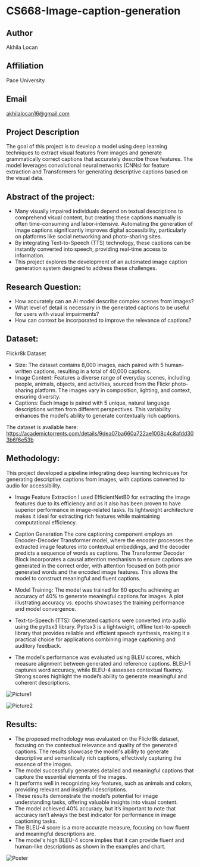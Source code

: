 # CS668-Image-caption-generation
## Author

Akhila Locan

## **Affiliation**

Pace University

## **Email**

akhilalocan16@gmail.com

## **Project Description**

The goal of this project is to develop a model using deep learning techniques to extract visual features from images and generate grammatically correct captions that accurately describe those features. The model leverages convolutional neural networks (CNNs) for feature extraction and Transformers for generating descriptive captions based on the visual data.

## **Abstract of the project**: 

* Many visually impaired individuals depend on textual descriptions to comprehend visual content, but creating these captions manually is often time-consuming and labor-intensive. Automating the generation of image captions significantly improves digital accessibility, particularly on platforms like social networking and photo-sharing sites. 
* By integrating Text-to-Speech (TTS) technology, these captions can be instantly converted into speech, providing real-time access to information.
* This project explores the development of an automated image caption generation system designed to address these challenges.

## **Research Question**:
* How accurately can an AI model describe complex scenes from images?
* What level of detail is necessary in the generated captions to be useful for users with visual impairments?
* How can context be incorporated to improve the relevance of captions?

## **Dataset**:

Flickr8k Dataset
	
 *  Size: The dataset contains 8,000 images, each paired with 5 human-written captions, resulting in a total of 40,000 captions.
 *  Image Content: Features a diverse range of everyday scenes, including people, animals, objects, and activities, sourced from the Flickr photo-sharing platform. The images vary in composition, lighting, and context, ensuring diversity.
 * Captions: Each image is paired with 5 unique, natural language descriptions written from different perspectives. This variability enhances the model’s ability to generate contextually rich captions.
 
The dataset is available here: https://academictorrents.com/details/9dea07ba660a722ae1008c4c8afdd303b6f6e53b

## **Methodology**: 

This project developed a pipeline integrating deep learning techniques for generating descriptive captions from images, with captions converted to audio for accessibility.
	
* Image Feature Extraction
    I used EfficientNetB0 for extracting the image features due to its efficiency and as it also has been proven to have superior performance in image-related tasks. Its lightweight architecture makes it ideal for extracting rich features while maintaining computational efficiency. 

* Caption Generation
    The core captioning component employs an Encoder-Decoder Transformer model, where the encoder processes the extracted image features into contextual embeddings, and the decoder predicts a sequence of words as captions. The Transformer Decoder Block incorporates a causal attention mechanism to ensure captions are generated in the correct order, with attention focused on both prior generated words and the encoded image features. This allows the model to construct meaningful and fluent captions.
   
* Model Training: The model was trained for 60 epochs achieving an accuracy of 40% to generate meaningful captions for images. A plot illustrating accuracy vs. epochs showcases the training performance and model convergence.

* Text-to-Speech (TTS): Generated captions were converted into audio using the pyttsx3 library. Pyttsx3 is a lightweight, offline text-to-speech library that provides reliable and efficient speech synthesis, making it a practical choice for applications combining image captioning and auditory feedback.

* The model’s performance was evaluated using BLEU scores, which measure alignment between generated and reference captions. BLEU-1 captures word accuracy, while BLEU-4 assesses contextual fluency. Strong scores highlight the model’s ability to generate meaningful and coherent descriptions.


![Picture1](https://github.com/user-attachments/assets/f3ffb325-a0f4-4b71-86b3-f5ea188e0a93)

![Picture2](https://github.com/user-attachments/assets/98582462-1bcb-4f73-b31c-921d60aa955f)

## **Results**: 

* The proposed methodology was evaluated on the Flickr8k dataset, focusing on the contextual relevance and quality of the generated captions. The results showcase the model's ability to generate descriptive and semantically rich captions, effectively capturing the essence of the images.
* The model successfully generates detailed and meaningful captions that capture the essential elements of the images.
* It performs well in recognizing key features, such as animals and colors, providing relevant and insightful descriptions.
* These results demonstrate the model’s potential for image understanding tasks, offering valuable insights into visual content.
* The model achieved 40% accuracy, but it’s important to note that accuracy isn’t always the best indicator for performance in image captioning tasks.
* The BLEU-4 score is a more accurate measure, focusing on how fluent and meaningful descriptions are. 
* The model's high BLEU-4 score implies that it can provide fluent and human-like descriptions as shown in the examples and chart.

![Poster](https://github.com/user-attachments/assets/89a9a637-3faf-4c55-b697-6b022b6ecd20)


